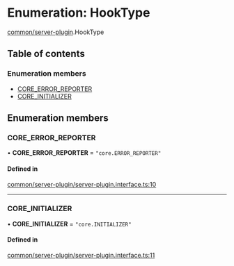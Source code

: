 # Enumeration: HookType

[common/server-plugin](../modules/common_server_plugin.md).HookType

## Table of contents

### Enumeration members

- [CORE\_ERROR\_REPORTER](common_server_plugin.HookType.md#core_error_reporter)
- [CORE\_INITIALIZER](common_server_plugin.HookType.md#core_initializer)

## Enumeration members

### <a id="core_error_reporter" name="core_error_reporter"></a> CORE\_ERROR\_REPORTER

• **CORE\_ERROR\_REPORTER** = `"core.ERROR_REPORTER"`

#### Defined in

[common/server-plugin/server-plugin.interface.ts:10](https://github.com/brickdoc/brickdoc/blob/master/apps/server-api/src/common/server-plugin/server-plugin.interface.ts#L10)

___

### <a id="core_initializer" name="core_initializer"></a> CORE\_INITIALIZER

• **CORE\_INITIALIZER** = `"core.INITIALIZER"`

#### Defined in

[common/server-plugin/server-plugin.interface.ts:11](https://github.com/brickdoc/brickdoc/blob/master/apps/server-api/src/common/server-plugin/server-plugin.interface.ts#L11)
